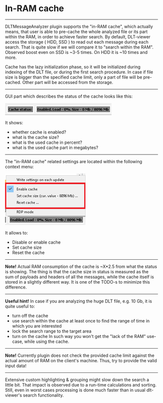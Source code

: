 # In-RAM cache

----

DLTMessageAnalyzer plugin supports the "in-RAM cache", which actually means, that user is able to pre-cache the whole analyzed file or its part within the RAM, in order to achieve faster search.
By default, DLT-viewer access the storage ( HDD, SSD ) to read out each message during each search.
That is quite slow if we will compare it to "search within the RAM".
Observed boost even on SSD is ~3-5 times.
On HDD it is ~10 times and more.

Cache has the lazy initialization phase, so it will be initialized during indexing of the DLT file, or during the first search procedure.
In case if file size is bigger than the specified cache limit, only a part of file will be pre-cached. Other part will be accessed from the storage.

----

GUI part which describes the status of the cache looks like this:

![Screenshot of in-RAM cache status](./cache_status.png)

It shows:
- whether cache is enabled?
- what is the cache size?
- what is the used cache in percent?
- what is the used cache part in megabytes?

----

The "in-RAM cache" related settings are located within the following context menu:

![Screenshot of in-RAM cache context menu](./context_menu.png)

It allows to:
- Disable or enable cache
- Set cache size
- Reset the cache

----

**Note!** Actual RAM consumption of the cache is ~X*2.5 from what the status is showing.
The thing is that the cache size in status is measured as the sum of payloads and headers of all the messages, while the cache itself is stored in a slightly different way.
It is one of the TODO-s to minimize this difference.

----

**Useful hint!** In case if you are analyzing the huge DLT file, e.g. 10 Gb, it is quite useful to:
- turn off the cache
- use search within the cache at least once to find the range of time in which you are interested
- lock the search range to the target area
- turn on the cache
In such way you won't get the "lack of the RAM" use-case, while using the cache.

----

**Note!** Currently plugin does not check the provided cache limit against the actual amount of RAM on the client's machine.
Thus, try to provide the valid input data!

----

Extensive custom highlighting & grouping might slow down the search a little bit.
That impact is observed due to a run-time calculations and sorting.
Still, even in worst cases processing is done much faster than in usual dlt-viewer's search functionality. 
